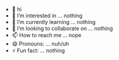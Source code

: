 - 👋 hi
- 👀 I’m interested in ... nothing
- 🌱 I’m currently learning ... nothing
- 💞️ I’m looking to collaborate on ... nothing
- 📫 How to reach me ... nope
- 😄 Pronouns: ... nuh/uh
- ⚡ Fun fact: ... nothing

<!---
hggggggggggggggggg/hggggggggggggggggg is a ✨ special ✨ repository because its `README.md` (this file) appears on your GitHub profile.
You can click the Preview link to take a look at your changes.
--->
